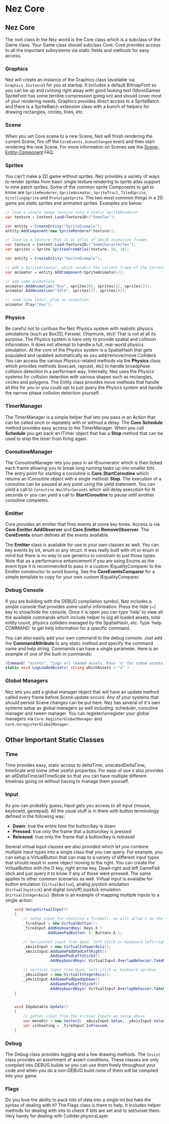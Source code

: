 # Nez Core

## Nez Core

The root class in the Nez world is the Core class which is a subclass of the Game class. Your Game class should subclass Core. Core provides access to all the important subsystems via static fields and methods for easy access.

### Graphics

Nez will create an instance of the Graphics class \(available via `Graphics.Instance`\) for you at startup. It includes a default BitmapFont so you can be up and running right away with good looking text \(MonoGames SpriteFont has some terrible compression going on\) and should cover most of your rendering needs. Graphics provides direct access to a SpriteBatch and there is a SpriteBatch extension class with a bunch of helpers for drawing rectangles, circles, lines, etc.

### Scene

When you set Core.scene to a new Scene, Nez will finish rendering the current Scene, fire off the `CoreEvents.SceneChanged` event and then start rendering the new Scene. For more information on Scenes see the [Scene-Entity-Component](Scene-Entity-Component.md) FAQ.

### Sprites

You can't make a 2D game without sprites. Nez provides a variety of ways to render sprites from basic single texture rendering to sprite atlas support to nine patch sprites. Some of the common sprite Components to get to know are `SpriteRenderer`, `SpriteAnimator`, `SpriteTrail`, `TiledSprite`, `ScrollingSprite` and `PrototypeSprite`. The two most common things in a 2D game are static sprites and animated sprites. Examples are below:

```csharp
// load a single image texture into a static SpriteRenderer
var texture = Content.Load<Texture2D>("SomeTex");

var entity = CreateEntity("SpriteExample");
entity.AddComponent(new SpriteRenderer(texture));
```

```csharp
// load up a texture that is an atlas of 16x16 animation frames
var texture = Content.Load<Texture2D>("SomeCharacterTex");
var sprites = Sprite.SpritesFromAtlas(texture, 16, 16);

var entity = CreateEntity("SpriteExample");

// add a SpriteAnimator, which renders the current frame of the currently playing animation
var animator = entity.AddComponent<SpriteAnimator>();

// add some animations
animator.AddAnimation("Run", sprites[0], sprites[1], sprites[2]);
animator.AddAnimation("Idle", sprites[3], sprites[4]);

// some time later, play an animation
animator.Play("Run");
```

### Physics

Be careful not to confuse the Nez Physics system with realistic physics simulations \(such as Box2D, Farseer, Chipmunk, etc\)! That is not at all its purpose. The Physics system is here only to provide spatial and collision information. It does not attempt to handle a full, real-world physics simulation. At the core of the Physics system is a SpatialHash that gets populated and updated automatically as you add/remove/move Colliders. You can access the various Physics-related methods via the **Physics** class which provides methods \(boxcast, raycast, etc\) to handle broadphase collision detection in a performant way. Internally, Nez uses the Physics systems for collision detection with various shapes such as rectangles, circles and polygons. The Entity class provides move methods that handle all this for you or you could opt to just query the Physics system and handle the narrow phase collision detection yourself.

### TimerManager

The TimerManager is a simple helper that lets you pass in an Action that can be called once or repeately with or without a delay. The **Core.Schedule** method provides easy access to the TimerManager. When you call **Schedule** you get back an ITimer object that has a **Stop** method that can be used to stop the timer from firing again.

### CoroutineManager

The CoroutineManager lets you pass in an IEnumerator which is then ticked each frame allowing you to break long running tasks up into smaller bits. The entry point for starting a coroutine is **Core.StartCoroutine** which returns an ICoroutine object with a single method: **Stop**. The execution of a coroutine can be paused at any point using the yield statement. You can yield a call to `Coroutine.WaitForSeconds` which will delay execution for N seconds or you can yield a call to **StartCoroutine** to pause until another coroutine completes.

### Emitter

Core provides an emitter that fires events at some key times. Access is via **Core.Emitter.AddObserver** and **Core.Emitter.RemoveObserver**. The **CoreEvents** enum defines all the events available.

The **Emitter** class is available for use in your own classes as well. You can key events by int, enum or any struct. It was really built with int or enum in mind but there is no way to use generics to constrain to just those types. Note that as a performance enhancement if you are using Enums as the event type it is recommended to pass in a custom IEqualityComparer to the Emitter constructor to avoid boxing. See the **CoreEventsComparer** for a simple template to copy for your own custom IEqualityComparer.

### Debug Console

If you are buliding with the DEBUG compilation symbol, Nez includes a simple console that provides some useful information. Press the tilde \(~\) key to show/hide the console. Once it is open you can type 'help' to view all the available commands which include helper to log all loaded assets, total entity count, physics colliders managed by the SpatialHash, etc. Type 'help COMMAND' to get help information for a specific command.

You can also easily add your own command to the debug console. Just add the **CommandAttribute** to any static method and specify the command name and help string. Commands can have a single parameter. Here is an example of one of the built-in commands:

```csharp
[Command( "assets", "Logs all loaded assets. Pass 's' for scene assets or 'g' for global assets" )]
static void LogLoadedAssets( string whichAssets = "s" )
```

### Global Managers

Nez lets you add a global manager object that will have an update method called every frame before Scene.update occurs. Any of your systems that should persist Scene changes can be put here. Nez has several of it's own systems setup as global managers as well including: scheduler, coroutine manager and tween manager. You can register/unregister your global managers via `Core.RegisterGlobalManager` and `Core.UnregisterGlobalManager`.

## Other Important Static Classes

### Time

Time provides easy, static access to deltaTime, unscaledDeltaTime, timeScale and some other useful properties. For ease of use it also provides an altDeltaTime/altTimeScale so that you can have multiple different timelines going on without having to manage them yourself.

### Input

As you can probably guess, Input gets you access to all input \(mouse, keyboard, gamepad\). All the usual stuff is in there with button terminology defined in the following way:

* **Down**: true the entire time the button/key is down
* **Pressed**: true only the frame that a button/key is pressed
* **Released**: true only the frame that a button/key is released

Several virtual input classes are also provided which let you combine multiple input types into a single class that you can query. For example, you can setup a VirtualButton that can map to a variety of different input types that should result in some object moving to the right. You can create the VirtualButton with the D key, right arrow key, Dpad-right and left GamePad stick and just query it to know if any of those were pressed. The same applies to other common scenarios as well. Virtual input is available for button emulation \(`VirtualButton`\), analog joystick emulation \(`VirtualJoystick`\) and digital \(on/off\) joystick emulation \(`VirtualIntegerAxis`\). Below is an example of mapping multiple inputs to a single action:

```csharp
    void SetupVirtualInput()
    {
        // setup input for shooting a fireball. we will allow z on the keyboard or a on the gamepad
        _fireInput = new VirtualButton();
        _fireInput.AddKeyboardKey( Keys.X )
                  .AddGamePadButton( 0, Buttons.A );

        // horizontal input from dpad, left stick or keyboard left/right
        _xAxisInput = new VirtualIntegerAxis();
        _xAxisInput.AddGamePadDPadLeftRight()
                   .AddGamePadLeftStickX()
                   .AddKeyboardKeys( VirtualInput.OverlapBehavior.TakeNewer, Keys.Left, Keys.Right );

        // vertical input from dpad, left stick or keyboard up/down
        _yAxisInput = new VirtualIntegerAxis();
        _yAxisInput.AddGamePadDpadUpDown()
                   .AddGamePadLeftStickY()
                   .AddKeyboardKeys( VirtualInput.OverlapBehavior.TakeNewer, Keys.Up, Keys.Down );
    }


    void IUpdatable.Update()
    {
        // gather input from the Virtual Inputs we setup above
        var moveDir = new Vector2( _xAxisInput.Value, _yAxisInput.Value );
        var isShooting = _fireInput.IsPressed;
    }
```

### Debug

The Debug class provides logging and a few drawing methods. The `Insist` class provides an assortment of assert conditions. These classes are only compiled into DEBUG builds so you can use them freely throughout your code and when you do a non-DEBUG build none of them will be compiled into your game.

### Flags

Do you love the ability to pack lots of data into a single int but hate the syntax of dealing with it? The Flags class is there to help. It includes helper methods for dealing with ints to check if bits are set and to set/unset them. Very handy for dealing with Collider.physicsLayer.

